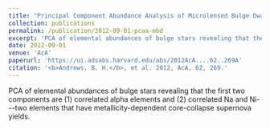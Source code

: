 ```yaml
---
title: "Principal Component Abundance Analysis of Microlensed Bulge Dwarf and Subgiant Stars"
collection: publications
permalink: /publication/2012-09-01-pcaa-mbd
excerpt: 'PCA of elemental abundances of bulge stars revealing that the first two components are (1) correlated alpha elements and (2) correlated Na and Ni---two elements that have metallicity-dependent core-collapse supernova yields.'
date: 2012-09-01
venue: 'AcA'
paperurl: 'https://ui.adsabs.harvard.edu/abs/2012AcA....62..269A'
citation: '<b>Andrews, B. H.</b>, et al. 2012, AcA, 62, 269.'
---
```

PCA of elemental abundances of bulge stars revealing that the first two components are (1) correlated alpha elements and (2) correlated Na and Ni---two elements that have metallicity-dependent core-collapse supernova yields.
